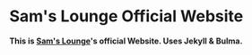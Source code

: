 # Sam's Lounge Official Website

**This is [Sam's Lounge](https://samslounge.ml/)'s official Website. Uses Jekyll & Bulma.**

